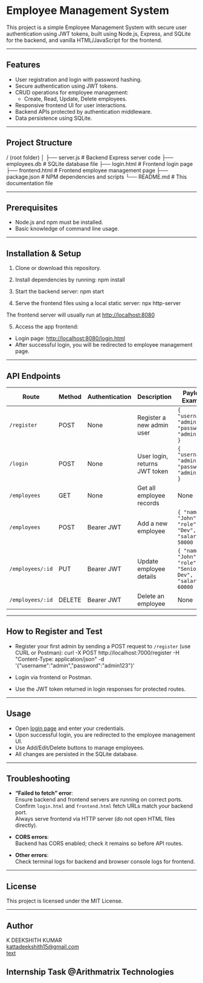 # Employee Management System

This project is a simple Employee Management System with secure user authentication using JWT tokens, built using Node.js, Express, and SQLite for the backend, and vanilla HTML/JavaScript for the frontend.

---

## Features
- User registration and login with password hashing.
- Secure authentication using JWT tokens.
- CRUD operations for employee management:
  - Create, Read, Update, Delete employees.
- Responsive frontend UI for user interactions.
- Backend APIs protected by authentication middleware.
- Data persistence using SQLite.

---

## Project Structure

/ (root folder)
│
├── server.js # Backend Express server code
├── employees.db # SQLite database file
├── login.html # Frontend login page
├── frontend.html # Frontend employee management page
├── package.json # NPM dependencies and scripts
└── README.md # This documentation file

---

## Prerequisites
- Node.js and npm must be installed.
- Basic knowledge of command line usage.

---

## Installation & Setup

1. Clone or download this repository.

2. Install dependencies by running:
npm install


3. Start the backend server:
npm start



4. Serve the frontend files using a local static server:
npx http-server


The frontend server will usually run at [http://localhost:8080](http://localhost:8080)

5. Access the app frontend:
- Login page: [http://localhost:8080/login.html](http://localhost:8080/login.html)
- After successful login, you will be redirected to employee management page.

---

## API Endpoints

| Route              | Method | Authentication | Description                      | Payload Example                   |
|--------------------|---------|----------------|--------------------------------|---------------------------------|
| `/register`        | POST    | None           | Register a new admin user       | `{ "username": "admin", "password": "admin123" }` |
| `/login`           | POST    | None           | User login, returns JWT token   | `{ "username": "admin", "password": "admin123" }`  |
| `/employees`       | GET     | None           | Get all employee records        | None                            |
| `/employees`       | POST    | Bearer JWT     | Add a new employee              | `{ "name": "John", "role": "Dev", "salary": 50000 }` |
| `/employees/:id`   | PUT     | Bearer JWT     | Update employee details         | `{ "name": "John", "role": "Senior Dev", "salary": 60000 }`|
| `/employees/:id`   | DELETE  | Bearer JWT     | Delete an employee              | None                            |

---

## How to Register and Test

- Register your first admin by sending a POST request to `/register` (use CURL or Postman):
curl -X POST http://localhost:7000/register -H "Content-Type: application/json" -d '{"username":"admin","password":"admin123"}'

- Login via frontend or Postman.
- Use the JWT token returned in login responses for protected routes.

---

## Usage

- Open [login page](http://localhost:8080/login.html) and enter your credentials.
- Upon successful login, you are redirected to the employee management UI.
- Use Add/Edit/Delete buttons to manage employees.
- All changes are persisted in the SQLite database.

---

## Troubleshooting

- **“Failed to fetch” error**:  
Ensure backend and frontend servers are running on correct ports.  
Confirm `login.html` and `frontend.html` fetch URLs match your backend port.  
Always serve frontend via HTTP server (do not open HTML files directly).

- **CORS errors**:  
Backend has CORS enabled; check it remains so before API routes.

- **Other errors**:  
Check terminal logs for backend and browser console logs for frontend.

---

## License

This project is licensed under the MIT License.

---

## Author

K DEEKSHITH KUMAR   
kattadeekshith15@gmail.com  
[text](https://www.linkedin.com/in/deekshith-kumar-17302b21a/)

Internship Task @Arithmatrix Technologies
---
